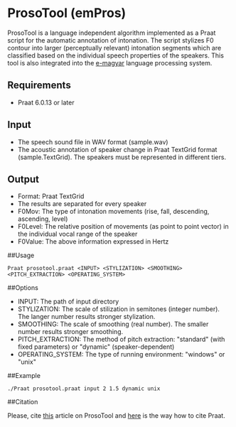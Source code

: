 # ProsoTool (emPros)
ProsoTool is a language independent algorithm implemented as a Praat script for the automatic annotation of intonation. The script stylizes F0 contour into larger (perceptually relevant) intonation segments which are classified based on the individual speech properties of the speakers. This tool is also integrated into the [e-magyar](http://www.e-magyar.hu) language processing system.

## Requirements

* Praat 6.0.13 or later

## Input

* The speech sound file in WAV format (sample.wav)
* The acoustic annotation of speaker change in Praat TextGrid format (sample.TextGrid). The speakers must be represented in different tiers.

## Output
* Format: Praat TextGrid
* The results are separated for every speaker
* F0Mov: The type of intonation movements (rise, fall, descending, ascending, level)
* F0Level: The relative position of movements (as point to point vector) in the individual vocal range of the speaker
* F0Value: The above information expressed in Hertz

##Usage

```
Praat prosotool.praat <INPUT> <STYLIZATION> <SMOOTHING> <PITCH_EXTRACTION> <OPERATING_SYSTEM> 
```

##Options

* INPUT: The path of input directory
* STYLIZATION: The scale of stilization in semitones (integer number). The langer number results stronger stylization.
* SMOOTHING: The scale of smoothing (real number). The smaller number results stronger smoothing.
* PITCH_EXTRACTION: The method of pitch extraction: "standard" (with fixed parameters) or "dynamic" (speaker-dependent)
* OPERATING_SYSTEM: The type of running environment: "windows" or "unix"

##Example
```
./Praat prosotool.praat input 2 1.5 dynamic unix
```
##Citation

Please, cite [this](http://ieeexplore.ieee.org/document/7390606/) article on ProsoTool and [here](http://www.fon.hum.uva.nl/praat/manual/FAQ__How_to_cite_Praat.html) is the way how to cite Praat.
